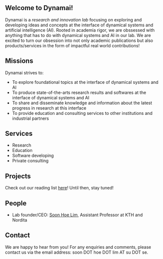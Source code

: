 ## Welcome to Dynamai!

Dynamai is a *research and innovation lab* focusing on exploring and developing ideas and concepts at the interface of dynamical systems and artificial intelligence (AI). Rooted in academia rigor, we are obssessed with anything that has to do with dynamical systems and AI in our lab. We are excited to turn our obsession into not only academic publications but also products/services in the form of impactful real world contributions! 
<br>

## Missions
Dynamai strives to:
- To explore foundational topics at the interface of dynamical systems and AI 
- To produce state-of-the-arts research results and softwares at the interface of dynamical systems and AI
- To share and disseminate knowledge and information about the latest progress in research at this interface  
- To provide education and consulting services to other institutions and industrial partners

## Services
- Research
- Education   
- Software developing
- Private consulting

## Projects 
Check out our reading list [here](https://shoelim.github.io/DSxML/)! Until then, stay tuned!
<br>

## People 
- Lab founder/CEO: [Soon Hoe Lim](https://shoelim.github.io/), Assistant Professor at KTH and Nordita

## Contact 
We are happy to hear from you! For any enquiries and comments, please contact us via the email address: soon DOT hoe DOT lim AT su DOT se. 
